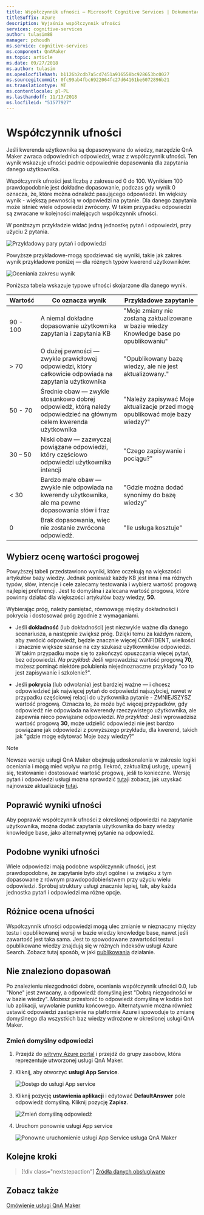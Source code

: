 ```yaml
---
title: Współczynnik ufności — Microsoft Cognitive Services | Dokumentacja firmy Microsoft
titleSuffix: Azure
description: Wyjaśnia współczynnik ufności
services: cognitive-services
author: tulasim88
manager: pchoudh
ms.service: cognitive-services
ms.component: QnAMaker
ms.topic: article
ms.date: 09/27/2018
ms.author: tulasim
ms.openlocfilehash: b1126b2cdb7a5cd7451a916558bc928653bc0027
ms.sourcegitcommit: 0fc99ab4fbc6922064fc27d64161be6072896b21
ms.translationtype: MT
ms.contentlocale: pl-PL
ms.lasthandoff: 11/13/2018
ms.locfileid: "51577927"
---
```

# <a name="confidence-score"></a>Współczynnik ufności
Jeśli kwerenda użytkownika są dopasowywane do wiedzy, narzędzie QnA Maker zwraca odpowiednich odpowiedzi, wraz z współczynnik ufności. Ten wynik wskazuje ufności padnie odpowiednie dopasowania dla zapytania danego użytkownika. 

Współczynnik ufności jest liczbą z zakresu od 0 do 100. Wynikiem 100 prawdopodobnie jest dokładne dopasowanie, podczas gdy wynik 0 oznacza, że, które można odnaleźć pasującego odpowiedzi. Im większy wynik - większą pewnością w odpowiedzi na pytanie. Dla danego zapytania może istnieć wiele odpowiedzi zwrócony. W takim przypadku odpowiedzi są zwracane w kolejności malejących współczynnik ufności.

W poniższym przykładzie widać jedną jednostkę pytań i odpowiedzi, przy użyciu 2 pytania. 


![Przykładowy pary pytań i odpowiedzi](../media/qnamaker-concepts-confidencescore/ranker-example-qna.png)

Powyższe przykładowe-mogą spodziewać się wyniki, takie jak zakres wynik przykładowe poniżej — dla różnych typów kwerend użytkowników:


![Oceniania zakresu wynik](../media/qnamaker-concepts-confidencescore/ranker-score-range.png)


Poniższa tabela wskazuje typowe ufności skojarzone dla danego wynik.

|Wartość|Co oznacza wynik|Przykładowe zapytanie|
|--|--|--|
|90 - 100|A niemal dokładne dopasowanie użytkownika zapytania i zapytania KB|"Moje zmiany nie zostaną zaktualizowane w bazie wiedzy Knowledge base po opublikowaniu"|
|> 70|O dużej pewności — zwykle prawidłowej odpowiedzi, który całkowicie odpowiada na zapytania użytkownika|"Opublikowany bazę wiedzy, ale nie jest aktualizowany."|
|50 - 70|Średnie obaw — zwykle stosunkowo dobrej odpowiedź, którą należy odpowiedzieć na głównym celem kwerenda użytkownika|"Należy zapisywać Moje aktualizacje przed mogę opublikować moje bazy wiedzy?"|
|30 – 50|Niski obaw — zazwyczaj powiązane odpowiedzi, który częściowo odpowiedzi użytkownika intencji|"Czego zapisywanie i pociągu?"|
|< 30|Bardzo małe obaw — zwykle nie odpowiada na kwerendy użytkownika, ale ma pewne dopasowania słów i fraz |"Gdzie można dodać synonimy do bazę wiedzy"|
|0|Brak dopasowania, więc nie zostanie zwrócona odpowiedź.|"Ile usługa kosztuje"|

## <a name="choose-a-score-threshold"></a>Wybierz ocenę wartości progowej
Powyższej tabeli przedstawiono wyniki, które oczekują na większości artykułów bazy wiedzy. Jednak ponieważ każdy KB jest inna i ma różnych typów, słów, intencje i cele zalecamy testowania i wybierz wartość progową najlepiej preferencji. Jest to domyślna i zalecana wartość progowa, które powinny działać dla większości artykułów bazy wiedzy, **50**.

Wybierając próg, należy pamiętać, równowagę między dokładności i pokrycia i dostosować próg zgodnie z wymaganiami.

- Jeśli **dokładność** (lub dokładności) jest niezwykle ważne dla danego scenariusza, a następnie zwiększ próg. Dzięki temu za każdym razem, aby zwrócić odpowiedź, będzie znacznie więcej CONFIDENT, wielkości i znacznie większe szanse na czy szukasz użytkowników odpowiedzi. W takim przypadku może się to zakończyć opuszczania więcej pytań, bez odpowiedzi. *Na przykład:* Jeśli wprowadzisz wartość progową **70**, możesz pominąć niektóre polubienia niejednoznaczne przykłady "co to jest zapisywanie i szkolenie?".

- Jeśli **pokrycia** (lub odwołania) jest bardziej ważne — i chcesz odpowiedzieć jak najwięcej pytań do odpowiedzi najszybciej, nawet w przypadku częściowej relacji do użytkownika pytanie - ZMNIEJSZYSZ wartość progową. Oznacza to, że może być więcej przypadków, gdy odpowiedź nie odpowiada na kwerendy rzeczywistego użytkownika, ale zapewnia nieco powiązane odpowiedzi. *Na przykład:* Jeśli wprowadzisz wartość progową **30**, może udzielić odpowiedzi nie jest bardzo powiązane jak odpowiedzi z powyższego przykładu, dla kwerend, takich jak "gdzie mogę edytować Moje bazy wiedzy?"

> [!NOTE]
> Nowsze wersje usługi QnA Maker obejmują udoskonalenia w zakresie logiki oceniania i mogą mieć wpływ na próg. Ilekroć, zaktualizuj usługę, upewnij się, testowanie i dostosować wartość progową, jeśli to konieczne. Wersję pytań i odpowiedzi usługi można sprawdzić [tutaj](https://www.qnamaker.ai/UserSettings)i zobacz, jak uzyskać najnowsze aktualizacje [tutaj](../How-To/troubleshooting-runtime.md).

## <a name="improve-confidence-scores"></a>Poprawić wyniki ufności
Aby poprawić współczynnik ufności z określonej odpowiedzi na zapytanie użytkownika, można dodać zapytania użytkownika do bazy wiedzy knowledge base, jako alternatywnej pytanie na odpowiedź.


## <a name="similar-confidence-scores"></a>Podobne wyniki ufności
Wiele odpowiedzi mają podobne współczynnik ufności, jest prawdopodobne, że zapytanie było zbyt ogólne i w związku z tym dopasowane z równym prawdopodobieństwem przy użyciu wielu odpowiedzi. Spróbuj struktury usługi znacznie lepiej, tak, aby każda jednostka pytań i odpowiedzi ma różne opcje.


## <a name="confidence-score-differences"></a>Różnice ocena ufności
Współczynnik ufności odpowiedzi mogą ulec zmianie w nieznaczny między testu i opublikowanej wersji w bazie wiedzy knowledge base, nawet jeśli zawartość jest taka sama. Jest to spowodowane zawartości testu i opublikowane wiedzy znajdują się w różnych indeksów usługi Azure Search.
Zobacz tutaj sposób, w jaki [publikowania](../How-To/publish-knowledge-base.md) działanie.


## <a name="no-match-found"></a>Nie znaleziono dopasowań
Po znalezieniu niezgodności dobre, oceniania współczynnik ufności 0.0, lub "None" jest zwracany, a odpowiedź domyślną jest "Dobrą niezgodności w w bazie wiedzy". Możesz przesłonić to odpowiedź domyślną w kodzie bot lub aplikacji, wywołanie punktu końcowego. Alternatywnie można również ustawić odpowiedzi zastąpienie na platformie Azure i spowoduje to zmianę domyślnego dla wszystkich baz wiedzy wdrożone w określonej usługi QnA Maker.

### <a name="change-default-answer"></a>Zmień domyślny odpowiedzi

1. Przejdź do [witryny Azure portal](https://portal.azure.com) i przejdź do grupy zasobów, która reprezentuje utworzonej usługi QnA Maker.

2. Kliknij, aby otworzyć **usługi App Service**.

    ![Dostęp do usługi App service](../media/qnamaker-concepts-confidencescore/set-default-response.png)

3. Kliknij pozycję **ustawienia aplikacji** i edytować **DefaultAnswer** pole odpowiedź domyślną. Kliknij pozycję **Zapisz**.

    ![Zmień domyślną odpowiedź](../media/qnamaker-concepts-confidencescore/change-response.png)

4. Uruchom ponownie usługi App service

    ![Ponowne uruchomienie usługi App Service usługa QnA Maker](../media/qnamaker-faq/qnamaker-appservice-restart.png)


## <a name="next-steps"></a>Kolejne kroki
> [!div class="nextstepaction"]
> [Źródła danych obsługiwane](./data-sources-supported.md)
## <a name="see-also"></a>Zobacz także 
[Omówienie usługi QnA Maker](../Overview/overview.md)
